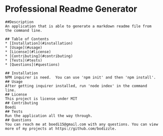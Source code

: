 # Professional Readme Generator
    
    
    ##Description
    An application that is able to generate a markdown readme file from the command line.
    
    ## Table of Contents
    * [Installation](#installation)
    * [Usage](#usage)
    * [License](#license)
    * [Contributing](#contributing)
    * [Tests](#tests)
    * [Questions](#questions)
    
    ## Installation 
    NPM inquirer is need.  You can use 'npm init' and then 'npm install'.
    ## Usage 
    After getting inquirer installed, run 'node index' in the command line.
    ## License 
    This project is license under MIT
    ## Contributing 
    Boedi
    ## Tests
    Run the application all the way through.
    ## Questions
    You can reach me at boedi15@gmail.com with any questions. You can view more of my projects at https://github.com/bodizzle.
  